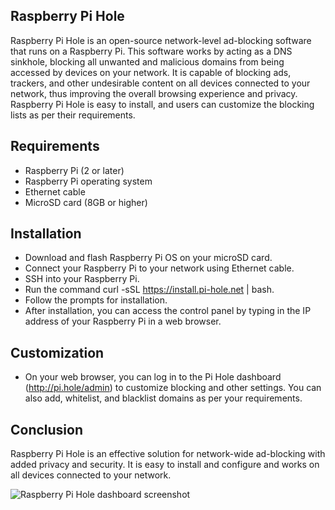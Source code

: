 Raspberry Pi Hole
-------------------
Raspberry Pi Hole is an open-source network-level ad-blocking software that runs on a Raspberry Pi. This software works by acting as a DNS sinkhole, blocking all unwanted and malicious domains from being accessed by devices on your network. It is capable of blocking ads, trackers, and other undesirable content on all devices connected to your network, thus improving the overall browsing experience and privacy. Raspberry Pi Hole is easy to install, and users can customize the blocking lists as per their requirements.

Requirements
---------------
-   Raspberry Pi (2 or later)
-   Raspberry Pi operating system
-   Ethernet cable
-   MicroSD card (8GB or higher)

Installation
---------------
- Download and flash Raspberry Pi OS on your microSD card.
- Connect your Raspberry Pi to your network using Ethernet cable.
- SSH into your Raspberry Pi.
- Run the command curl -sSL https://install.pi-hole.net | bash.
- Follow the prompts for installation.
- After installation, you can access the control panel by typing in the IP address of your Raspberry Pi in a web browser.

Customization
----------------------------------
- On your web browser, you can log in to the Pi Hole dashboard (http://pi.hole/admin) to customize blocking and other settings. You can also add, whitelist, and blacklist domains as per your requirements.

Conclusion
----------------------------------
Raspberry Pi Hole is an effective solution for network-wide ad-blocking with added privacy and security. It is easy to install and configure and works on all devices connected to your network.


![Raspberry Pi Hole dashboard screenshot](https://connortumbleson.com/content/images/2024/03/pi-dashboard.png)
